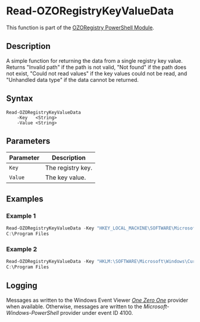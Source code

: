 # Read-OZORegistryKeyValueData
This function is part of the [OZORegistry PowerShell Module](../README.md).

## Description
A simple function for returning the data from a single registry key value. Returns "Invalid path" if the path is not valid, "Not found" if the path does not exist, "Could not read values" if the key values could not be read, and "Unhandled data type" if the data cannot be returned.

## Syntax
```
Read-OZORegistryKeyValueData
    -Key   <String>
    -Value <String>
```

## Parameters
|Parameter|Description|
|---------|-----------|
|`Key`|The registry key.|
|`Value`|The key value.|

## Examples
### Example 1
```powershell
Read-OZORegistryKeyValueData -Key "HKEY_LOCAL_MACHINE\SOFTWARE\Microsoft\Windows\CurrentVersion" -Value "ProgramFilesDir"
C:\Program Files
```
### Example 2
```powershell
Read-OZORegistryKeyValueData -Key "HKLM:\SOFTWARE\Microsoft\Windows\CurrentVersion" -Value "ProgramFilesDir"
C:\Program Files
```

## Logging
Messages as written to the Windows Event Viewer [_One Zero One_](https://github.com/onezeroone-dev/OZOLogger-PowerShell-Module/blob/main/README.md) provider when available. Otherwise, messages are written to the _Microsoft-Windows-PowerShell_ provider under event ID 4100.
